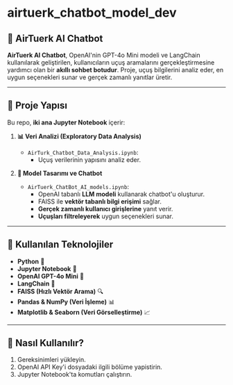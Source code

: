 # airtuerk_chatbot_model_dev

## 🛫 AirTuerk AI Chatbot

**AirTuerk AI Chatbot**, OpenAI'nin GPT-4o Mini modeli ve LangChain kullanılarak geliştirilen, kullanıcıların uçuş aramalarını gerçekleştirmesine yardımcı olan bir **akıllı sohbet botudur**. Proje, uçuş bilgilerini analiz eder, en uygun seçenekleri sunar ve gerçek zamanlı yanıtlar üretir.

---

## 📌 **Proje Yapısı**

Bu repo, **iki ana Jupyter Notebook** içerir:

1. **📊 Veri Analizi (Exploratory Data Analysis)**
   - `AirTurk_Chatbot_Data_Analysis.ipynb`: 
     - Uçuş verilerinin yapısını analiz eder.

2. **🤖 Model Tasarımı ve Chatbot**
   - `AirTuerk_ChatBot_AI_models.ipynb`: 
     - OpenAI tabanlı **LLM modeli** kullanarak chatbot'u oluşturur.
     - FAISS ile **vektör tabanlı bilgi erişimi** sağlar.
     - **Gerçek zamanlı kullanıcı girişlerine** yanıt verir.
     - **Uçuşları filtreleyerek** uygun seçenekleri sunar.

---

## 🚀 **Kullanılan Teknolojiler**
- **Python** 🐍
- **Jupyter Notebook** 📓
- **OpenAI GPT-4o Mini** 🤖
- **LangChain** 🔗
- **FAISS (Hızlı Vektör Arama)** 🔍
- **Pandas & NumPy (Veri İşleme)** 📊
- **Matplotlib & Seaborn (Veri Görselleştirme)** 📈

---

## 🔧 **Nasıl Kullanılır?**
1. Gereksinimleri yükleyin.
2. OpenAI API Key'i dosyadaki ilgili bölüme yapistirin.
3. Jupyter Notebook'ta komutları çalıştırın.
